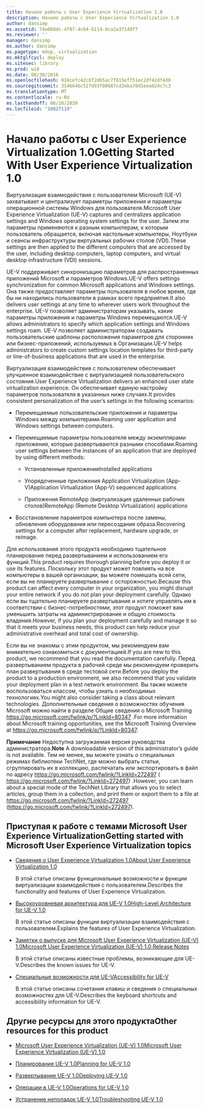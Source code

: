 ```yaml
---
title: Начало работы с User Experience Virtualization 1.0
description: Начало работы с User Experience Virtualization 1.0
author: dansimp
ms.assetid: 74a068dc-4f87-4cb4-b114-8ca2a37149f7
ms.reviewer: ''
manager: dansimp
ms.author: dansimp
ms.pagetype: mdop, virtualization
ms.mktglfcycl: deploy
ms.sitesec: library
ms.prod: w10
ms.date: 08/30/2016
ms.openlocfilehash: 010cefc42c8f2d65ac7f815eff51ec2df42df4d0
ms.sourcegitcommit: 354664bc527d93f80687cd2eba70d1eea024c7c3
ms.translationtype: MT
ms.contentlocale: ru-RU
ms.lasthandoff: 06/26/2020
ms.locfileid: "10827119"
---
```

# <span data-ttu-id="e226c-103">Начало работы с User Experience Virtualization 1.0</span><span class="sxs-lookup"><span data-stu-id="e226c-103">Getting Started With User Experience Virtualization 1.0</span></span>


<span data-ttu-id="e226c-104">Виртуализация взаимодействия с пользователем Microsoft (UE-V) захватывает и централизует параметры приложения и параметры операционной системы Windows для пользователя.</span><span class="sxs-lookup"><span data-stu-id="e226c-104">Microsoft User Experience Virtualization (UE-V) captures and centralizes application settings and Windows operating system settings for the user.</span></span> <span data-ttu-id="e226c-105">Затем эти параметры применяются к разным компьютерам, к которым пользователь обращается, включая настольные компьютеры, Ноутбуки и сеансы инфраструктуры виртуальных рабочих столов (VDI).</span><span class="sxs-lookup"><span data-stu-id="e226c-105">These settings are then applied to the different computers that are accessed by the user, including desktop computers, laptop computers, and virtual desktop infrastructure (VDI) sessions.</span></span>

<span data-ttu-id="e226c-106">UE-V поддерживает синхронизацию параметров для распространенных приложений Microsoft и параметров Windows.</span><span class="sxs-lookup"><span data-stu-id="e226c-106">UE-V offers settings synchronization for common Microsoft applications and Windows settings.</span></span> <span data-ttu-id="e226c-107">Она также предоставляет параметры пользователя в любое время, где бы ни находились пользователи в рамках всего предприятия.</span><span class="sxs-lookup"><span data-stu-id="e226c-107">It also delivers user settings at any time to wherever users work throughout the enterprise.</span></span> <span data-ttu-id="e226c-108">UE-V позволяет администраторам указывать, какие параметры приложения и параметры Windows перемещаются.</span><span class="sxs-lookup"><span data-stu-id="e226c-108">UE-V allows administrators to specify which application settings and Windows settings roam.</span></span> <span data-ttu-id="e226c-109">UE-V позволяет администраторам создавать пользовательские шаблоны расположения параметров для сторонних или бизнес-приложений, используемых в Организации.</span><span class="sxs-lookup"><span data-stu-id="e226c-109">UE-V helps administrators to create custom settings location templates for third-party or line-of-business applications that are used in the enterprise.</span></span>

<span data-ttu-id="e226c-110">Виртуализация взаимодействия с пользователем обеспечивает улучшенное взаимодействие с виртуализацией пользовательского состояния.</span><span class="sxs-lookup"><span data-stu-id="e226c-110">User Experience Virtualization delivers an enhanced user state virtualization experience.</span></span> <span data-ttu-id="e226c-111">Он обеспечивает единую настройку параметров пользователя в указанных ниже случаях.</span><span class="sxs-lookup"><span data-stu-id="e226c-111">It provides consistent personalization of the user’s settings in the following scenarios:</span></span>

-   <span data-ttu-id="e226c-112">Перемещаемые пользовательские приложения и параметры Windows между компьютерами.</span><span class="sxs-lookup"><span data-stu-id="e226c-112">Roaming user application and Windows settings between computers.</span></span>

-   <span data-ttu-id="e226c-113">Перемещаемые параметры пользователя между экземплярами приложения, которые развертываются разными способами.</span><span class="sxs-lookup"><span data-stu-id="e226c-113">Roaming user settings between the instances of an application that are deployed by using different methods:</span></span>

    -   <span data-ttu-id="e226c-114">Установленные приложения</span><span class="sxs-lookup"><span data-stu-id="e226c-114">Installed applications</span></span>

    -   <span data-ttu-id="e226c-115">Упорядоченные приложения Application Virtualization (App-V)</span><span class="sxs-lookup"><span data-stu-id="e226c-115">Application Virtualization (App-V) sequenced applications</span></span>

    -   <span data-ttu-id="e226c-116">Приложения RemoteApp (виртуализация удаленных рабочих столов)</span><span class="sxs-lookup"><span data-stu-id="e226c-116">RemoteApp (Remote Desktop Virtualization) applications</span></span>

-   <span data-ttu-id="e226c-117">Восстановление параметров компьютера после замены, обновления оборудования или пересоздания образа.</span><span class="sxs-lookup"><span data-stu-id="e226c-117">Recovering settings for a computer after replacement, hardware upgrade, or reimage.</span></span>

<span data-ttu-id="e226c-118">Для использования этого продукта необходимо тщательное планирование перед развертыванием и использованием его функций.</span><span class="sxs-lookup"><span data-stu-id="e226c-118">This product requires thorough planning before you deploy it or use its features.</span></span> <span data-ttu-id="e226c-119">Поскольку этот продукт может повлиять на все компьютеры в вашей организации, вы можете помешать всей сети, если вы не планируете развертывание с осторожностью.</span><span class="sxs-lookup"><span data-stu-id="e226c-119">Because this product can affect every computer in your organization, you might disrupt your entire network if you do not plan your deployment carefully.</span></span> <span data-ttu-id="e226c-120">Однако если вы тщательно планируете развертывание и хотите управлять им в соответствии с бизнес-потребностями, этот продукт поможет вам уменьшить затраты на администрирование и общую стоимость владения.</span><span class="sxs-lookup"><span data-stu-id="e226c-120">However, if you plan your deployment carefully and manage it so that it meets your business needs, this product can help reduce your administrative overhead and total cost of ownership.</span></span>

<span data-ttu-id="e226c-121">Если вы не знакомы с этим продуктом, мы рекомендуем вам внимательно ознакомиться с документацией.</span><span class="sxs-lookup"><span data-stu-id="e226c-121">If you are new to this product, we recommend that you read the documentation carefully.</span></span> <span data-ttu-id="e226c-122">Перед развертыванием продукта в рабочей среде мы рекомендуем проверить план развертывания в среде тестовой сети.</span><span class="sxs-lookup"><span data-stu-id="e226c-122">Before you deploy the product to a production environment, we also recommend that you validate your deployment plan in a test network environment.</span></span> <span data-ttu-id="e226c-123">Вы также можете воспользоваться классом, чтобы узнать о необходимых технологиях.</span><span class="sxs-lookup"><span data-stu-id="e226c-123">You might also consider taking a class about relevant technologies.</span></span> <span data-ttu-id="e226c-124">Дополнительные сведения о возможностях обучения Microsoft можно найти в разделе Общие сведения о Microsoft Training <https://go.microsoft.com/fwlink/p/?LinkId=80347> .</span><span class="sxs-lookup"><span data-stu-id="e226c-124">For more information about Microsoft training opportunities, see the Microsoft Training Overview at <https://go.microsoft.com/fwlink/p/?LinkId=80347>.</span></span>

<span data-ttu-id="e226c-125">**Примечание**  Недоступна загружаемая версия руководства администратора.</span><span class="sxs-lookup"><span data-stu-id="e226c-125">**Note** A downloadable version of this administrator’s guide is not available.</span></span> <span data-ttu-id="e226c-126">Тем не менее, вы можете узнать о специальных режимах библиотеки TechNet, где можно выбрать статьи, сгруппировать их в коллекцию, распечатать или экспортировать в файл по адресу <https://go.microsoft.com/fwlink/?LinkId=272497> ( https://go.microsoft.com/fwlink/?LinkId=272497) .</span><span class="sxs-lookup"><span data-stu-id="e226c-126">However, you can learn about a special mode of the TechNet Library that allows you to select articles, group them in a collection, and print them or export them to a file at <https://go.microsoft.com/fwlink/?LinkId=272497> (https://go.microsoft.com/fwlink/?LinkId=272497).</span></span>

 

## <span data-ttu-id="e226c-127">Приступая к работе с темами Microsoft User Experience Virtualization</span><span class="sxs-lookup"><span data-stu-id="e226c-127">Getting started with Microsoft User Experience Virtualization topics</span></span>


-   [<span data-ttu-id="e226c-128">Сведения о User Experience Virtualization 1.0</span><span class="sxs-lookup"><span data-stu-id="e226c-128">About User Experience Virtualization 1.0</span></span>](about-user-experience-virtualization-10.md)

    <span data-ttu-id="e226c-129">В этой статье описаны функциональные возможности и функции виртуализации взаимодействия с пользователем.</span><span class="sxs-lookup"><span data-stu-id="e226c-129">Describes the functionality and features of User Experience Virtualization.</span></span>

-   [<span data-ttu-id="e226c-130">Высокоуровневая архитектура для UE-V 1.0</span><span class="sxs-lookup"><span data-stu-id="e226c-130">High-Level Architecture for UE-V 1.0</span></span>](high-level-architecture-for-ue-v-10.md)

    <span data-ttu-id="e226c-131">В этой статье описаны функции виртуализации взаимодействия с пользователем.</span><span class="sxs-lookup"><span data-stu-id="e226c-131">Explains the features of User Experience Virtualization.</span></span>

-   [<span data-ttu-id="e226c-132">Заметки о выпуске для Microsoft User Experience Virtualization (UE-V) 1.0</span><span class="sxs-lookup"><span data-stu-id="e226c-132">Microsoft User Experience Virtualization (UE-V) 1.0 Release Notes</span></span>](microsoft-user-experience-virtualization--ue-v--10-release-notes.md)

    <span data-ttu-id="e226c-133">В этой статье описаны известные проблемы, возникающие для UE-V.</span><span class="sxs-lookup"><span data-stu-id="e226c-133">Describes the known issues for UE-V.</span></span>

-   [<span data-ttu-id="e226c-134">Специальные возможности для UE-V</span><span class="sxs-lookup"><span data-stu-id="e226c-134">Accessibility for UE-V</span></span>](accessibility-for-ue-v.md)

    <span data-ttu-id="e226c-135">В этой статье описаны сочетания клавиш и сведения о специальных возможностях для UE-V.</span><span class="sxs-lookup"><span data-stu-id="e226c-135">Describes the keyboard shortcuts and accessibility information for UE-V.</span></span>

## <span data-ttu-id="e226c-136">Другие ресурсы для этого продукта</span><span class="sxs-lookup"><span data-stu-id="e226c-136">Other resources for this product</span></span>


-   [<span data-ttu-id="e226c-137">Microsoft User Experience Virtualization (UE-V) 1.0</span><span class="sxs-lookup"><span data-stu-id="e226c-137">Microsoft User Experience Virtualization (UE-V) 1.0</span></span>](index.md)

-   [<span data-ttu-id="e226c-138">Планирование UE-V 1.0</span><span class="sxs-lookup"><span data-stu-id="e226c-138">Planning for UE-V 1.0</span></span>](planning-for-ue-v-10.md)

-   [<span data-ttu-id="e226c-139">Развертывание UE-V 1.0</span><span class="sxs-lookup"><span data-stu-id="e226c-139">Deploying UE-V 1.0</span></span>](deploying-ue-v-10.md)

-   [<span data-ttu-id="e226c-140">Операции в UE-V 1.0</span><span class="sxs-lookup"><span data-stu-id="e226c-140">Operations for UE-V 1.0</span></span>](operations-for-ue-v-10.md)

-   [<span data-ttu-id="e226c-141">Устранение неполадок UE-V 1.0</span><span class="sxs-lookup"><span data-stu-id="e226c-141">Troubleshooting UE-V 1.0</span></span>](troubleshooting-ue-v-10.md)

 

 





